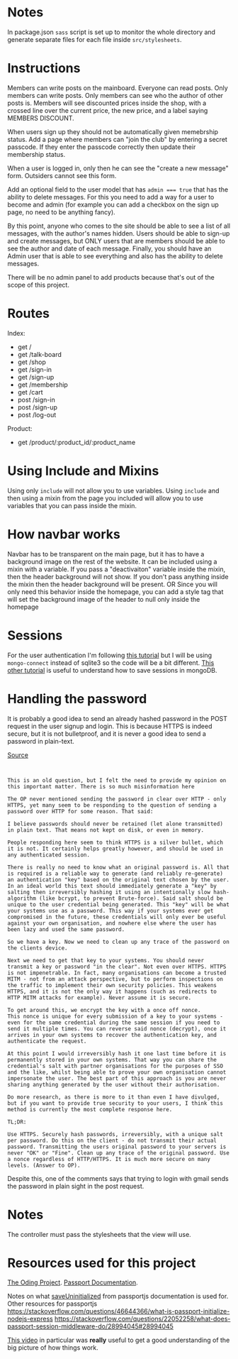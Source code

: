 # Notes

In package.json `sass` script is set up to monitor the whole directory and generate separate files for each file inside `src/stylesheets`.

# Instructions

Members can write posts on the mainboard. 
Everyone can read posts.
Only members can write posts.
Only members can see who the author of other posts is.
Members will see discounted prices inside the shop, with a crossed line over the current price, the new price, and a label saying MEMBERS DISCOUNT.

When users sign up they should not be automatically given memebrship status. Add a page where members can "join the club" by entering a secret passcode. If they enter the passcode correctly then update their membership status.

When a user is logged in, only then he can see the "create a new message" form. Outsiders cannot see this form.

Add an optional field to the user model that has `admin === true` that has the ability to delete messages. For this you need to add a way for a user to become and admin (for example you can add a checkbox on the sign up page, no need to be anything fancy).

By this point, anyone who comes to the site should be able to see a list of all messages, with the author's names hidden. Users should be able to sign-up and create messages, but ONLY users that are members should be able to see the author and date of each message. Finally, you should have an Admin user that is able to see everything and also has the ability to delete messages.

There will be no admin panel to add products because that's out of the scope of this project.

# Routes
Index: 
* get /
* get /talk-board
* get /shop
* get /sign-in
* get /sign-up
* get /membership
* get /cart
* post /sign-in
* post /sign-up
* post /log-out

Product:
* get /product/:product_id/:product_name




# Using Include and Mixins
Using only `include` will not allow you to use variables.
Using `include` and then using a mixin from the page you included will allow you to use variables that you can pass inside the mixin.

# How navbar works
Navbar has to be transparent on the main page, but it has to have a background image on the rest of the website. 
It can be included using a mixin with a variable. If you pass a "deactivaiton" variable inside the mixin, then the header background will not show. If you don't pass anything inside the mixin then the header background will be present.
OR
Since you will only need this behavior inside the homepage, you can add a style tag that will set the background image of the header to null only inside the homepage

# Sessions
For the user authentication I'm following [this tutorial](https://www.passportjs.org/tutorials/password/) but I will be using `mongo-connect` instead of sqlite3 so the code will be a bit different. [This other tutorial](https://meghagarwal.medium.com/storing-sessions-with-connect-mongo-in-mongodb-64d74e3bbd9c) is useful to understand how to save sessions in mongoDB.

# Handling the password
It is probably a good idea to send an already hashed password in the POST request in the user signup and login. This is because HTTPS is indeed secure, but it is not bulletproof, and it is never a good idea to send a password in plain-text.

[Source](https://stackoverflow.com/questions/3391242/should-i-hash-the-password-before-sending-it-to-the-server-side)
```


This is an old question, but I felt the need to provide my opinion on this important matter. There is so much misinformation here

The OP never mentioned sending the password in clear over HTTP - only HTTPS, yet many seem to be responding to the question of sending a password over HTTP for some reason. That said:

I believe passwords should never be retained (let alone transmitted) in plain text. That means not kept on disk, or even in memory.

People responding here seem to think HTTPS is a silver bullet, which it is not. It certainly helps greatly however, and should be used in any authenticated session.

There is really no need to know what an original password is. All that is required is a reliable way to generate (and reliably re-generate) an authentication "key" based on the original text chosen by the user. In an ideal world this text should immediately generate a "key" by salting then irreversibly hashing it using an intentionally slow hash-algorithm (like bcrypt, to prevent Brute-force). Said salt should be unique to the user credential being generated. This "key" will be what your systems use as a password. This way if your systems ever get compromised in the future, these credentials will only ever be useful against your own organisation, and nowhere else where the user has been lazy and used the same password.

So we have a key. Now we need to clean up any trace of the password on the clients device.

Next we need to get that key to your systems. You should never transmit a key or password "in the clear". Not even over HTTPS. HTTPS is not impenetrable. In fact, many organisations can become a trusted MITM - not from an attack perspective, but to perform inspections on the traffic to implement their own security policies. This weakens HTTPS, and it is not the only way it happens (such as redirects to HTTP MITM attacks for example). Never assume it is secure.

To get around this, we encrypt the key with a once off nonce.
This nonce is unique for every submission of a key to your systems - even for the same credential during the same session if you need to send it multiple times. You can reverse said nonce (decrypt), once it arrives in your own systems to recover the authentication key, and authenticate the request.

At this point I would irreversibly hash it one last time before it is permanently stored in your own systems. That way you can share the credential's salt with partner organisations for the purposes of SSO and the like, whilst being able to prove your own organisation cannot impersonate the user. The best part of this approach is you are never sharing anything generated by the user without their authorisation.

Do more research, as there is more to it than even I have divulged, but if you want to provide true security to your users, I think this method is currently the most complete response here.

TL;DR:

Use HTTPS. Securely hash passwords, irreversibly, with a unique salt per password. Do this on the client - do not transmit their actual password. Transmitting the users original password to your servers is never "OK" or "Fine". Clean up any trace of the original password. Use a nonce regardless of HTTP/HTTPS. It is much more secure on many levels. (Answer to OP).
```

Despite this, one of the comments says that trying to login with gmail sends the password in plain sight in the post request. 

# Notes
The controller must pass the stylesheets that the view will use.

# Resources used for this project
[The Oding Project](https://www.theodinproject.com/lessons/nodejs-members-only).
[Passport Documentation](https://www.passportjs.org/docs/).

Notes on what [saveUninitialized](https://github.com/expressjs/session/issues/273) from passportjs documentation is used for.
Other resources for passportjs
https://stackoverflow.com/questions/46644366/what-is-passport-initialize-nodejs-express
https://stackoverflow.com/questions/22052258/what-does-passport-session-middleware-do/28994045#28994045


[This video](https://www.youtube.com/watch?v=F-sFp_AvHc8) in particular was **really** useful to get a good understanding of the big picture of how things work.
